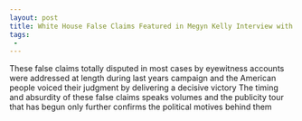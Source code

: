 ```yaml
---
layout: post
title: White House False Claims Featured in Megyn Kelly Interview with Politically Motivated Donald Trump Accusers
tags:
 -
---
```

These false claims totally disputed in most cases by eyewitness accounts were addressed at length during last years campaign and the American people voiced their judgment by delivering a decisive victory The timing and absurdity of these false claims speaks volumes and the publicity tour that has begun only further confirms the political motives behind them
